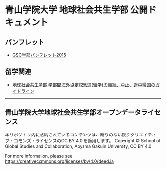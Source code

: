 # 青山学院大学 地球社会共生学部 公開ドキュメント


## パンフレット
- [GSC学部パンフレット2015](https://github.com/gsc-aoyama/docs4gsc/blob/master/AoyamaGSC_Brochure2015.pdf)

## 留学関連
- [地球社会共生学部 学部間海外協定校派遣(留学)の継続、中止、途中帰国のガイドライン](https://github.com/gsc-aoyama/docs4gsc/blob/master/study-abroad-guideline-01.pdf)


---


## 青山学院大学地球社会共生学部オープンデータライセンス

本リポジトリ内に格納されているコンテンツは、断りのない限りクリエイティブ・コモンズ・ライセンスのCC BY 4.0 を適用します。
Copyright © School of Global Studies and Collaboration, Aoyama Gakuin University, CC BY 4.0

For more information, please see
<https://creativecommons.org/licenses/by/4.0/deed.ja>
